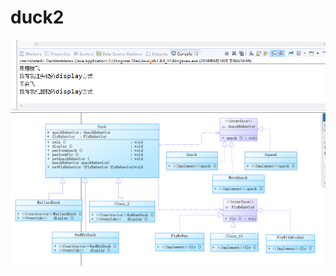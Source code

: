 # duck2
![Image](https://github.com/BlackAir1/duck2/blob/master/1.png)
![Image](https://github.com/BlackAir1/duck2/blob/master/2.png)
